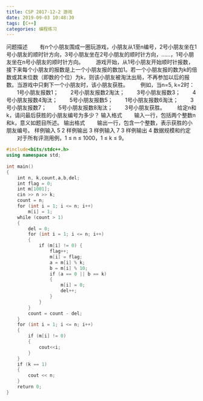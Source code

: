 ```yaml
---
title: CSP 2017-12-2 游戏
date: 2019-09-03 10:48:30
tags: [C++]
categories: 编程练习
---
```


问题描述
　　有n个小朋友围成一圈玩游戏，小朋友从1至n编号，2号小朋友坐在1号小朋友的顺时针方向，3号小朋友坐在2号小朋友的顺时针方向，……，1号小朋友坐在n号小朋友的顺时针方向。
　　游戏开始，从1号小朋友开始顺时针报数，接下来每个小朋友的报数是上一个小朋友报的数加1。若一个小朋友报的数为k的倍数或其末位数（即数的个位）为k，则该小朋友被淘汰出局，不再参加以后的报数。当游戏中只剩下一个小朋友时，该小朋友获胜。
　　例如，当n=5, k=2时：
　　1号小朋友报数1；
　　2号小朋友报数2淘汰；
　　3号小朋友报数3；
　　4号小朋友报数4淘汰；
　　5号小朋友报数5；
　　1号小朋友报数6淘汰；
　　3号小朋友报数7；
　　5号小朋友报数8淘汰；
　　3号小朋友获胜。
　　给定n和k，请问最后获胜的小朋友编号为多少？
输入格式
　　输入一行，包括两个整数n和k，意义如题目所述。
输出格式
　　输出一行，包含一个整数，表示获胜的小朋友编号。
样例输入
5 2
样例输出
3
样例输入
7 3
样例输出
4
数据规模和约定
　　对于所有评测用例，1 ≤ n ≤ 1000，1 ≤ k ≤ 9。

<!--more-->

```c++
#include<bits/stdc++.h>
using namespace std;
 
int main()
{
    int n, k,count,a,b,del;
    int flag = 0;
    int m[1001];
    cin >> n >> k;
    count = n;
    for (int i = 1; i <= n; i++)
        m[i] = 1;
    while (count > 1)
    {
        del = 0;
        for (int i = 1; i <= n; i++)
        {
            if (m[i] != 0) {
                flag++;
                m[i] = flag;
                a = m[i] % k;
                b = m[i] % 10;
                if (a == 0 || b == k)
                {
                    m[i] = 0;
                    del++;
                }
            }
        }
        count = count - del;
    }
    for (int i = 1; i <= n; i++)
    { 
        if (m[i] != 0)
        {
            cout<<i;
        }
    }
    if (k == 1) 
    {
        cout << n;
    }
    return 0;
}

```

